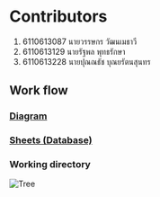 # Contributors

1. 6110613087 นายวรรษกร วัฒนเมธาวี
2. 6110613129 นายรัฐพล พุทธรักษา
3. 6110613228 นายปุณณธัช บุณยรัตนสุนทร

## Work flow

### [Diagram](https://drive.google.com/file/d/1TTBXyCYtnWH27qlyUgyRRR6Qz9za2iwF/view?usp=sharing)

### [Sheets (Database)](https://docs.google.com/spreadsheets/d/1DxtOiUtrHAg91Ui-A4xYYjMNkj8TMjLKcVKenF2yKIU/view)

### Working directory
![Tree](https://user-images.githubusercontent.com/61135042/114304796-4e8af680-9aff-11eb-9fbe-2b2c6dda8234.JPG)

